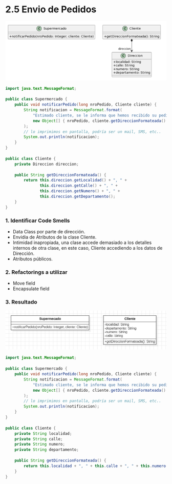# 2.5 Envio de Pedidos

![alt text](.\UMLyArchivos\image-7.png)

```java
import java.text.MessageFormat;

public class Supermercado {
    public void notificarPedido(long nroPedido, Cliente cliente) {
        String notificacion = MessageFormat.format(
            "Estimado cliente, se le informa que hemos recibido su pedido con número {0}, el cual será enviado a la dirección {1}",
            new Object[] { nroPedido, cliente.getDireccionFormateada() }
        );
        // lo imprimimos en pantalla, podría ser un mail, SMS, etc..
        System.out.println(notificacion);
    }
}

public class Cliente {
    private Direccion direccion;

    public String getDireccionFormateada() {
        return this.direccion.getLocalidad() + ", " +
               this.direccion.getCalle() + ", " +
               this.direccion.getNumero() + ", " +
               this.direccion.getDepartamento();
    }
}


```

### 1. Identificar Code Smells
- Data Class por parte de dirección.
- Envidia de Atributos de la clase Cliente.
- Intimidad inapropiada, una clase accede demasiado a los detalles internos de otra clase, en este caso, Cliente accediendo a los datos de Dirección.
- Atributos públicos.

### 2. Refactorings a utilizar
- Move field
- Encapsulate field

### 3. Resultado

![alt text](.\UMLyArchivos\image-8.png)

```java
import java.text.MessageFormat;

public class Supermercado {
    public void notificarPedido(long nroPedido, Cliente cliente) {
        String notificacion = MessageFormat.format(
            "Estimado cliente, se le informa que hemos recibido su pedido con número {0}, el cual será enviado a la dirección {1}",
            new Object[] { nroPedido, cliente.getDireccionFormateada() }
        );
        // lo imprimimos en pantalla, podría ser un mail, SMS, etc..
        System.out.println(notificacion);
    }
}

public class Cliente {
    private String localidad;
    private String calle;
    private String numero;
    private String departamento;

    public String getDireccionFormateada() {
		return this.localidad + ", " + this.calle + ", " + this.numero + ", " + this.departamento;
	}
}


```